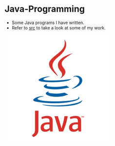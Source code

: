 # Java-Programming

  - Some Java programs I have written.
  - Refer to [src](https://github.com/navdeep-G/java-programming/tree/master/src) to take a look at some of my work.
  
![Java](Java.jpg)

